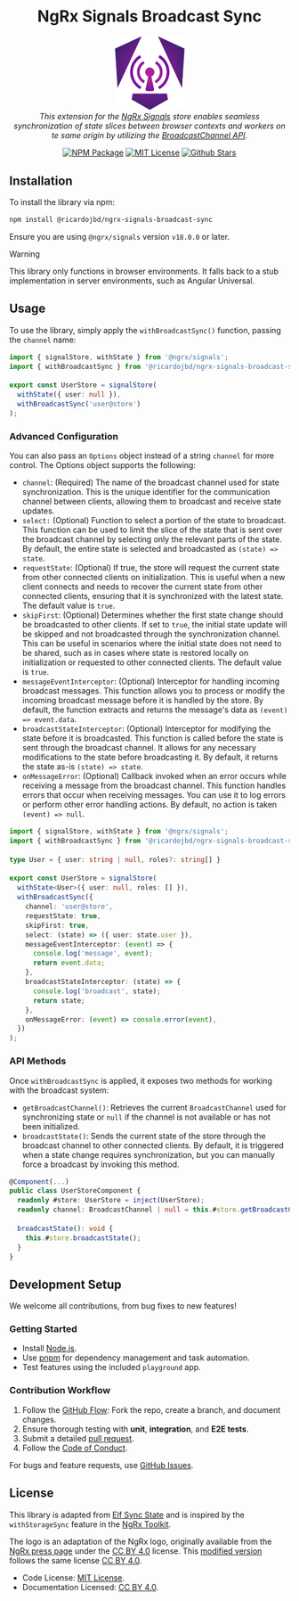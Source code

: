 <h1 align="center">NgRx Signals Broadcast Sync</h1>

<p align="center">
  <img 
    width="125px"
    alt="NgRx Signals Broadcast Channel Sync Logo" 
    title="NgRx Signals Broadcast Channel Sync Library Logo" 
    src="https://raw.githubusercontent.com/ricardojbd/ngrx-signals-broadcast-sync/refs/heads/main/ngrx-signal-broadcast-sync.svg" />
    <br>  
  <em>This extension for the <a href="https://ngrx.io/guide/signals">NgRx Signals</a> store enables seamless synchronization of state slices between browser contexts and workers on te same origin by utilizing the <a href="https://developer.mozilla.org/en-US/docs/Web/API/Broadcast_Channel_API">BroadcastChannel API</a>.</em>
</p>
<p align="center">
  <a href="https://www.npmjs.com/package/@ricardojbd/ngrx-signals-broadcast-sync"><img src="https://img.shields.io/npm/v/@ricardojbd/ngrx-signals-broadcast-sync?logo=npm&style=flat-square" alt="NPM Package"/></a>
  <a href="https://github.com/ricardojbd/ngrx-signals-broadcast-sync/blob/main/LICENSE"><img src="https://img.shields.io/github/license/ricardojbd/ngrx-signals-broadcast-sync?style=flat-square" alt="MIT License"/></a>
  <a href="https://github.com/ricardojbd/ngrx-signals-broadcast-sync"><img src="https://img.shields.io/github/stars/ricardojbd/ngrx-signals-broadcast-sync?logo=github&style=flat-square" alt="Github Stars"/></a>
</p>

## Installation

To install the library via npm:

```bash
npm install @ricardojbd/ngrx-signals-broadcast-sync
```

Ensure you are using `@ngrx/signals` version `v18.0.0` or later.

> [!WARNING]
> This library only functions in browser environments. It falls back to a stub implementation in server environments, such as Angular Universal.

## Usage

To use the library, simply apply the `withBroadcastSync()` function, passing the `channel` name:

```ts
import { signalStore, withState } from '@ngrx/signals';
import { withBroadcastSync } from '@ricardojbd/ngrx-signals-broadcast-sync';

export const UserStore = signalStore(
  withState({ user: null }), 
  withBroadcastSync('user@store')
);
```

### Advanced Configuration

You can also pass an `Options` object instead of a string `channel` for more control. The Options object supports the following:

- `channel`: (Required) The name of the broadcast channel used for state synchronization. This is the unique identifier for the communication channel between clients, allowing them to broadcast and receive state updates.
- `select:` (Optional) Function to select a portion of the state to broadcast. This function can be used to limit the slice of the state that is sent over the broadcast channel by selecting only the relevant parts of the state. By default, the entire state is selected and broadcasted as `(state) => state`.
- `requestState`: (Optional) If true, the store will request the current state from other connected clients on initialization. This is useful when a new client connects and needs to recover the current state from other connected clients, ensuring that it is synchronized with the latest state. The default value is `true`.
- `skipFirst`: (Optional) Determines whether the first state change should be broadcasted to other clients. If set to `true`, the initial state update will be skipped and not broadcasted through the synchronization channel. This can be useful in scenarios where the initial state does not need to be shared, such as in cases where state is restored locally on initialization or requested to other connected clients. The default value is `true`.
- `messageEventInterceptor`: (Optional) Interceptor for handling incoming broadcast messages. This function allows you to process or modify the incoming broadcast message before it is handled by the store. By default, the function extracts and returns the message's data as `(event) => event.data`.
- `broadcastStateInterceptor`: (Optional) Interceptor for modifying the state before it is broadcasted. This function is called before the state is sent through the broadcast channel. It allows for any necessary modifications to the state before broadcasting it. By default, it returns the state as-is `(state) => state`.
- `onMessageError`: (Optional) Callback invoked when an error occurs while receiving a message from the broadcast channel. This function handles errors that occur when receiving messages. You can use it to log errors or perform other error handling actions. By default, no action is taken `(event) => null`.

```ts
import { signalStore, withState } from '@ngrx/signals';
import { withBroadcastSync } from '@ricardojbd/ngrx-signals-broadcast-sync';

type User = { user: string | null, roles?: string[] }

export const UserStore = signalStore(
  withState<User>({ user: null, roles: [] }), 
  withBroadcastSync({
    channel: 'user@store',
    requestState: true,
    skipFirst: true,
    select: (state) => ({ user: state.user }),
    messageEventInterceptor: (event) => {
      console.log('message', event);
      return event.data;
    },
    broadcastStateInterceptor: (state) => {
      console.log('broadcast', state);
      return state;
    },
    onMessageError: (event) => console.error(event),
  })
);
```

### API Methods

Once `withBroadcastSync` is applied, it exposes two methods for working with the broadcast system:

- `getBroadcastChannel()`: Retrieves the current `BroadcastChannel` used for synchronizing state or `null` if the channel is not available or has not been initialized.
- `broadcastState()`: Sends the current state of the store through the broadcast channel to other connected clients. By default, it is triggered when a state change requires synchronization, but you can manually force a broadcast by invoking this method.

```ts
@Component(...)
public class UserStoreComponent {
  readonly #store: UserStore = inject(UserStore);
  readonly channel: BroadcastChannel | null = this.#store.getBroadcastChannel()

  broadcastState(): void {
    this.#store.broadcastState();
  }
}
```

## Development Setup

We welcome all contributions, from bug fixes to new features!

### Getting Started
- Install [Node.js](https://nodejs.org/).
- Use [pnpm](https://pnpm.io/) for dependency management and task automation.
- Test features using the included `playground` app.

### Contribution Workflow
1. Follow the [GitHub Flow](https://docs.github.com/en/get-started/quickstart/github-flow): Fork the repo, create a branch, and document changes.
2. Ensure thorough testing with **unit**, **integration**, and **E2E tests**.
3. Submit a detailed [pull request](https://docs.github.com/en/pull-requests).
4. Follow the [Code of Conduct](https://raw.githubusercontent.com/ricardojbd/ngrx-signals-broadcast-sync/refs/heads/main/CODE_OF_CONDUCT.md).

For bugs and feature requests, use [GitHub Issues](https://github.com/ricardojbd/ngrx-signals-broadcast-sync/issues).


## License

This library is adapted from [Elf Sync State](https://github.com/RicardoJBarrios/elf-sync-state) and is inspired by the `withStorageSync` feature in the [NgRx Toolkit](https://github.com/angular-architects/ngrx-toolkit). 

The logo is an adaptation of the NgRx logo, originally available from the [NgRx press page](https://ngrx.io/presskit) under the [CC BY 4.0](https://creativecommons.org/licenses/by/4.0/) license. This [modified version](https://raw.githubusercontent.com/ricardojbd/ngrx-signals-broadcast-sync/refs/heads/main/ngrx-signal-broadcast-sync.svg) follows the same license [CC BY 4.0](https://creativecommons.org/licenses/by/4.0/). 

- Code License: [MIT License](https://raw.githubusercontent.com/ricardojbd/ngrx-signals-broadcast-sync/refs/heads/main/LICENSE).
- Documentation Licensed: [CC BY 4.0](https://creativecommons.org/licenses/by/4.0/).